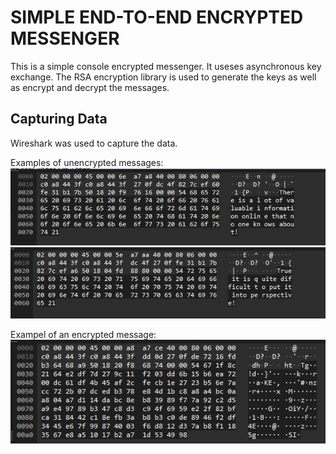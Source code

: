 # SIMPLE END-TO-END ENCRYPTED MESSENGER

This is a simple console encrypted messenger. It useses asynchronous key exchange. The RSA encryption library is used to generate the keys as well as encrypt and decrypt the messages.

## Capturing Data

Wireshark was used to capture the data.

Examples of unencrypted messages:
![Alt text](images/Unencrypted1.png?raw=true "Unencrypted Message 1:")
![Alt text](images/Unencrypted2.png?raw=true "Unencrypted Message 2:")

Exampel of an encrypted message:
![Alt text](images/Encrypted1.png?raw=true "Encrypted Message:")
